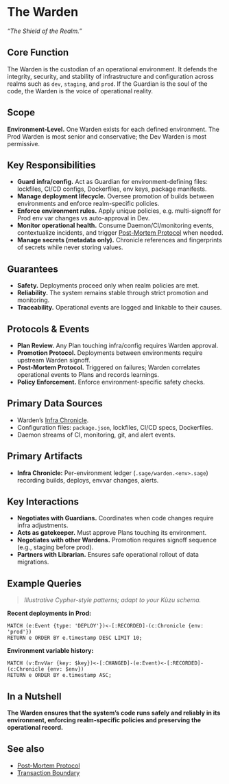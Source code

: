 # The Warden

_“The Shield of the Realm.”_

## Core Function

The Warden is the custodian of an operational environment. It defends the integrity, security, and stability of infrastructure and configuration across realms such as `dev`, `staging`, and `prod`. If the Guardian is the soul of the code, the Warden is the voice of operational reality.

## Scope

**Environment-Level.** One Warden exists for each defined environment. The Prod Warden is most senior and conservative; the Dev Warden is most permissive.

## Key Responsibilities

- **Guard infra/config.** Act as Guardian for environment-defining files: lockfiles, CI/CD configs, Dockerfiles, env keys, package manifests.
- **Manage deployment lifecycle.** Oversee promotion of builds between environments and enforce realm-specific policies.
- **Enforce environment rules.** Apply unique policies, e.g. multi-signoff for Prod env var changes vs auto-approval in Dev.
- **Monitor operational health.** Consume Daemon/CI/monitoring events, contextualize incidents, and trigger [Post-Mortem Protocol](../core-concepts/Lexicon.md#post-mortem-protocol) when needed.
- **Manage secrets (metadata only).** Chronicle references and fingerprints of secrets while never storing values.

## Guarantees

- **Safety.** Deployments proceed only when realm policies are met.
- **Reliability.** The system remains stable through strict promotion and monitoring.
- **Traceability.** Operational events are logged and linkable to their causes.

## Protocols & Events

- **Plan Review.** Any Plan touching infra/config requires Warden approval.
- **Promotion Protocol.** Deployments between environments require upstream Warden signoff.
- **Post-Mortem Protocol.** Triggered on failures; Warden correlates operational events to Plans and records learnings.
- **Policy Enforcement.** Enforce environment-specific safety checks.

## Primary Data Sources

- Warden’s [Infra Chronicle](../core-concepts/Lexicon.md#infra-chronicle).
- Configuration files: `package.json`, lockfiles, CI/CD specs, Dockerfiles.
- Daemon streams of CI, monitoring, git, and alert events.

## Primary Artifacts

- **Infra Chronicle:** Per-environment ledger (`.sage/warden.<env>.sage`) recording builds, deploys, envvar changes, alerts.

## Key Interactions

- **Negotiates with Guardians.** Coordinates when code changes require infra adjustments.
- **Acts as gatekeeper.** Must approve Plans touching its environment.
- **Negotiates with other Wardens.** Promotion requires signoff sequence (e.g., staging before prod).
- **Partners with Librarian.** Ensures safe operational rollout of data migrations.

## Example Queries

> _Illustrative Cypher-style patterns; adapt to your Kùzu schema._

**Recent deployments in Prod:**

```cypher
MATCH (e:Event {type: 'DEPLOY'})<-[:RECORDED]-(c:Chronicle {env: 'prod'})
RETURN e ORDER BY e.timestamp DESC LIMIT 10;
```

**Environment variable history:**

```cypher
MATCH (v:EnvVar {key: $key})<-[:CHANGED]-(e:Event)<-[:RECORDED]-(c:Chronicle {env: $env})
RETURN e ORDER BY e.timestamp ASC;
```

## In a Nutshell

**The Warden ensures that the system’s code runs safely and reliably in its environment, enforcing realm-specific policies and preserving the operational record.**

## See also

- [Post-Mortem Protocol](../core-concepts/Principles.md#post-mortem-protocol)
- [Transaction Boundary](../protocols/Transaction-Boundary.md)
